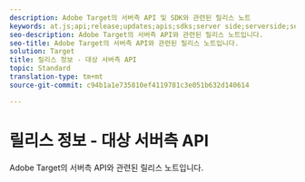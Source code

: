 ```yaml
---
description: Adobe Target의 서버측 API 및 SDK와 관련된 릴리스 노트
keywords: at.js;api;release;updates;apis;sdks;server side;serverside;server side;server side
seo-description: Adobe Target의 서버측 API와 관련된 릴리스 노트입니다.
seo-title: Adobe Target의 서버측 API와 관련된 릴리스 노트입니다.
solution: Target
title: 릴리스 정보 - 대상 서버측 API
topic: Standard
translation-type: tm+mt
source-git-commit: c94b1a1e735810ef4119781c3e051b632d140614

---
```



# 릴리스 정보 - 대상 서버측 API

Adobe Target의 서버측 API와 관련된 릴리스 노트입니다.
